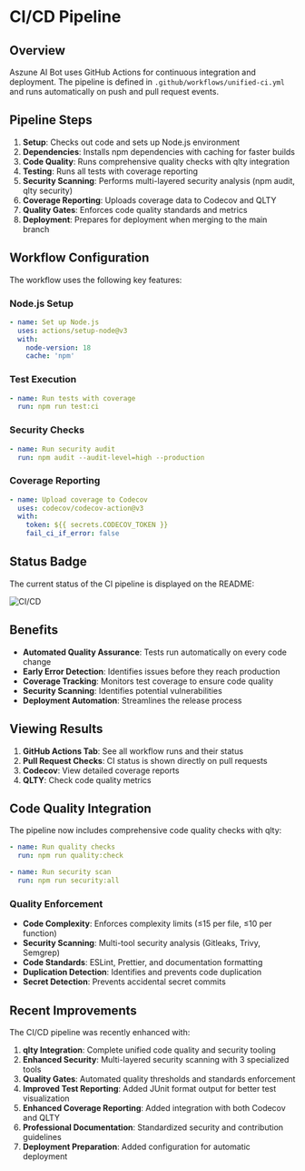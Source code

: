 # CI/CD Pipeline

## Overview

Aszune AI Bot uses GitHub Actions for continuous integration and deployment. The pipeline is defined
in `.github/workflows/unified-ci.yml` and runs automatically on push and pull request events.

## Pipeline Steps

1. **Setup**: Checks out code and sets up Node.js environment
2. **Dependencies**: Installs npm dependencies with caching for faster builds
3. **Code Quality**: Runs comprehensive quality checks with qlty integration
4. **Testing**: Runs all tests with coverage reporting
5. **Security Scanning**: Performs multi-layered security analysis (npm audit, qlty security)
6. **Coverage Reporting**: Uploads coverage data to Codecov and QLTY
7. **Quality Gates**: Enforces code quality standards and metrics
8. **Deployment**: Prepares for deployment when merging to the main branch

## Workflow Configuration

The workflow uses the following key features:

### Node.js Setup

```yaml
- name: Set up Node.js
  uses: actions/setup-node@v3
  with:
    node-version: 18
    cache: 'npm'
```

### Test Execution

```yaml
- name: Run tests with coverage
  run: npm run test:ci
```

### Security Checks

```yaml
- name: Run security audit
  run: npm audit --audit-level=high --production
```

### Coverage Reporting

```yaml
- name: Upload coverage to Codecov
  uses: codecov/codecov-action@v3
  with:
    token: ${{ secrets.CODECOV_TOKEN }}
    fail_ci_if_error: false
```

## Status Badge

The current status of the CI pipeline is displayed on the README:

![CI/CD](https://github.com/chrishaycock/aszune-ai-bot/actions/workflows/unified-ci.yml/badge.svg)

## Benefits

- **Automated Quality Assurance**: Tests run automatically on every code change
- **Early Error Detection**: Identifies issues before they reach production
- **Coverage Tracking**: Monitors test coverage to ensure code quality
- **Security Scanning**: Identifies potential vulnerabilities
- **Deployment Automation**: Streamlines the release process

## Viewing Results

1. **GitHub Actions Tab**: See all workflow runs and their status
2. **Pull Request Checks**: CI status is shown directly on pull requests
3. **Codecov**: View detailed coverage reports
4. **QLTY**: Check code quality metrics

## Code Quality Integration

The pipeline now includes comprehensive code quality checks with qlty:

```yaml
- name: Run quality checks
  run: npm run quality:check

- name: Run security scan
  run: npm run security:all
```

### Quality Enforcement

- **Code Complexity**: Enforces complexity limits (≤15 per file, ≤10 per function)
- **Security Scanning**: Multi-tool security analysis (Gitleaks, Trivy, Semgrep)
- **Code Standards**: ESLint, Prettier, and documentation formatting
- **Duplication Detection**: Identifies and prevents code duplication
- **Secret Detection**: Prevents accidental secret commits

## Recent Improvements

The CI/CD pipeline was recently enhanced with:

1. **qlty Integration**: Complete unified code quality and security tooling
2. **Enhanced Security**: Multi-layered security scanning with 3 specialized tools
3. **Quality Gates**: Automated quality thresholds and standards enforcement
4. **Improved Test Reporting**: Added JUnit format output for better test visualization
5. **Enhanced Coverage Reporting**: Added integration with both Codecov and QLTY
6. **Professional Documentation**: Standardized security and contribution guidelines
7. **Deployment Preparation**: Added configuration for automatic deployment
